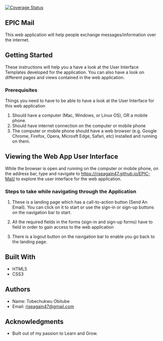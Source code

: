 [![Coverage Status](https://coveralls.io/repos/github/riseagain47/EPIC-Mail/badge.svg)](https://coveralls.io/github/riseagain47/EPIC-Mail)

## EPIC Mail

This web application will help people exchange
messages/information over the internet.

## Getting Started

These instructions will help you a have a look at the User Interface Templates developed for the application. You can also have a look on different pages and views contained in the web application.

### Prerequisites

Things you need to have to be able to have a look at the User Interface for this web application

1. Should have a computer (Mac, Windows, or Linux OS), OR a mobile phone.
2. Should have internet connection on the computer or mobile phone
3. The computer or mobile phone should have a web browser (e.g. Google Chrome, Firefox, Opera, Microsft Edge, Safari, etc) installed and running on them.


## Viewing the Web App User Interface

While the browser is open and running on the computer or mobile phone, on the address bar, type and navigate to https://riseagain47.github.io/EPIC-Mail/ to explore the user interface for the web application.

### Steps to take while navigating through the Application

1. These is a landing page which has a call-to-action button (Send An Email). You can click on it to start or use the sign-in or sign-up buttons on the navigation bar to start.
2. All the required fields in the forms (sign-in and sign-up forms) have to field in order to gain access to the web application

3. There is a logout button on the navigation bar to enable you go back to the landing page.

## Built With

* HTML5
* CSS3


## Authors

* Name: Tobechukwu Obitube
* Email: riseagain47@gmail.com


## Acknowledgments

* Built out of my passion to Learn and Grow.
